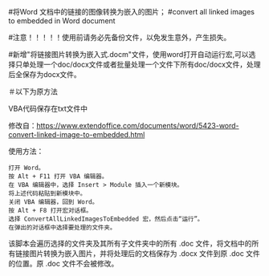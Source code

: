 #将Word 文档中的链接的图像转换为嵌入的图片；
#convert all linked images to embedded in Word document

#注意！！！！！使用前请务必先备份文件，以免发生意外，产生损失。

#新增"将链接图片转换为嵌入式.docm"文件，使用word打开自动运行宏,可以选择只单处理一个doc/docx文件或者批量处理一个文件下所有doc/docx文件，处理后全保存为docx文件。

＃以下为原方法

VBA代码保存在txt文件中

修改自：https://www.extendoffice.com/documents/word/5423-word-convert-linked-image-to-embedded.html

使用方法：

    打开 Word。
    按 Alt + F11 打开 VBA 编辑器。
    在 VBA 编辑器中，选择 Insert > Module 插入一个新模块。
    将上述代码粘贴到新模块中。
    关闭 VBA 编辑器，回到 Word。
    按 Alt + F8 打开宏对话框。
    选择 ConvertAllLinkedImagesToEmbedded 宏，然后点击“运行”。
    在弹出的对话框中选择要处理的文件夹。

该脚本会遍历选择的文件夹及其所有子文件夹中的所有 .doc 文件，将文档中的所有链接图片转换为嵌入图片，并将处理后的文档保存为 .docx 文件到原 .doc 文件的位置。原 .doc 文件不会被修改。
